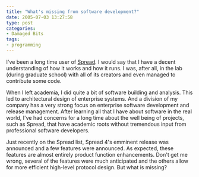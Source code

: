 ```yaml
---
title: "What's missing from software development?"
date: 2005-07-03 13:27:58
type: post
categories:
- Damaged Bits
tags:
- programming
---
```


<p>I've been a long time user of <a href="http://www.spread.org/">Spread</a>.  I would say that I have a decent understanding of how it works and how it runs.  I was, after all, in the lab (during graduate school) with all of its creators and even managed to contribute some code.</p>  <p>When I left academia, I did quite a bit of software building and analysis.  This led to architectural design of enterprise systems.  And a division of my company has a very strong focus on enterprise software development and release management.  After learning all that I have about software in the real world, I've had concerns for a long time about the well being of projects, such as Spread, that have academic roots without tremendous input from professional software developers.</p>  <p>Just recently on the Spread list, Spread 4's emminent release was announced and a few features were announced.  As expected, these features are almost entirely product function enhancements.  Don't get me wrong, several of the features were much anticipated and the others allow for more efficient high-level protocol design.  But what is missing?</p> 
